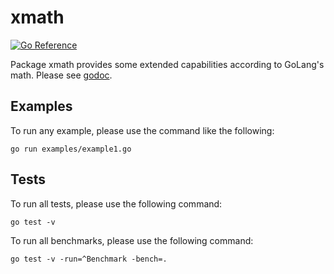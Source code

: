 # xmath

[![Go Reference](https://pkg.go.dev/badge/github.com/goinsane/xmath.svg)](https://pkg.go.dev/github.com/goinsane/xmath)

Package xmath provides some extended capabilities according to GoLang's math.
Please see [godoc](https://pkg.go.dev/github.com/goinsane/xmath).

## Examples

To run any example, please use the command like the following:

    go run examples/example1.go

## Tests

To run all tests, please use the following command:

    go test -v

To run all benchmarks, please use the following command:

    go test -v -run=^Benchmark -bench=.
